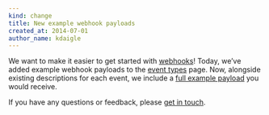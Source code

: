 ```yaml
---
kind: change
title: New example webhook payloads
created_at: 2014-07-01
author_name: kdaigle
---
```


We want to make it easier to get started with [webhooks](webhooks)! Today, we’ve added example webhook
payloads to the [event types](event-types) page. Now, alongside existing descriptions for each event,
we include a [full example payload](full-payload) you would receive.

If you have any questions or feedback, please [get in touch](get-in-touch).

[webhooks]: /changes/updated-webhooks
[event-types]: /changes/event-types
[full-payload]: /v3/activity/events/types/#issuesevent
[get-in-touch]: https://github.com/contact?form[subject]=Example+webhook+payloads
